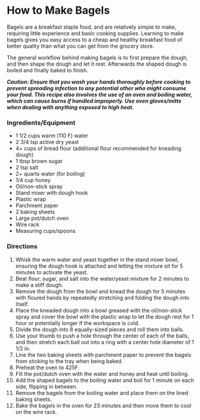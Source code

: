 How to Make Bagels
===================
Bagels are a breakfast staple food, and are relatively simple to make, requiring little experience and basic cooking supplies. Learning to make bagels gives you easy access to a cheap and healthy breakfast food of better quality than what you can get from  the grocery store.

The general workflow behind making bagels is to first prepare the dough, and then shape the dough and let it rest. Afterwards the shaped dough is boiled and finally baked to finish.

***Caution: Ensure that you wash your hands thoroughly before cooking to prevent spreading infection to any potential other who might consume your food. This recipe also involves the use of an oven and boiling water, which can cause burns if handled improperly. Use oven gloves/mitts when dealing with anything exposed to high heat.***

### Ingredients/Equipment
* 1 1/2 cups warm (110 F) water
* 2 3/4 tsp active dry yeast
* 4+ cups of bread flour (additional flour recommended for kneading dough)
* 1 tbsp brown sugar
* 2 tsp salt
* 2+ quarts water (for boiling)
* 1/4 cup honey
* Oil/non-stick spray
* Stand mixer with dough hook
* Plastic wrap
* Parchment paper
* 2 baking sheets
* Large pot/dutch oven
* Wire rack
* Measuring cups/spoons

### Directions
1. Whisk the warm water and yeast together in the stand mixer bowl, ensuring the dough hook is attached and letting the mixture sit for 5 minutes to activate the yeast.
2. Beat flour, sugar, and salt into the water/yeast mixture for 2 minutes to make a stiff dough.
3. Remove the dough from the bowl and knead the dough for 5 minutes with floured hands by repeatedly stretching and folding the dough into itself.
4. Place the kneaded dough into a bowl greased with the oil/non-stick spray and cover the bowl with the plastic wrap to let the dough rest for 1 hour or potentially longer if the workspace is cold.
5. Divide the dough into 8 equally-sized pieces and roll them into balls.
6. Use your thumb to push a hole through the center of each of the balls, and then stretch each ball out into a ring with a center hole diameter of 1 1/2 in.
7. Line the two baking sheets with parchment paper to prevent the bagels from sticking to the tray when being baked.
8. Preheat the oven to 425F.
9. Fill the pot/dutch oven with the water and honey and heat until boiling.
10. Add the shaped bagels to the boiling water and boil for 1 minute on each side, flipping in between.
11. Remove the bagels from the boiling water and place them on the lined baking sheets.
12. Bake the bagels in the oven for 23 minutes and then move them to cool on the wire rack.







